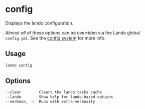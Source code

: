 config
======

Displays the lando configuration.

*Almost all* of these options can be overriden via the Lando global `config.yml`. See the [config system](../config/config.md) for more info.

Usage
-----

```bash
lando config
```

Options
-------

```bash
--clear        Clears the lando tasks cache
--lando        Show help for lando-based options
--verbose, -v  Runs with extra verbosity
```
